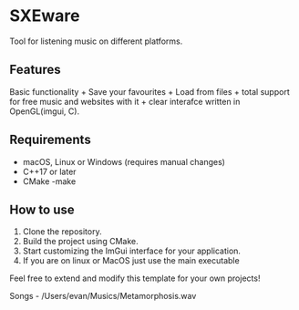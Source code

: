 # SXEware

Tool for listening music on different platforms.


## Features

 Basic functionality + Save your favourites + Load from files + total support for free music and websites with it + clear interafce written in OpenGL(imgui, C).


## Requirements
- macOS, Linux or Windows (requires manual changes)
- C++17 or later
- CMake
-make

## How to use
1. Clone the repository.
2. Build the project using CMake.
3. Start customizing the ImGui interface for your application.
4. If you are on linux or MacOS just use the main executable

Feel free to extend and modify this template for your own projects!

Songs - /Users/evan/Musics/Metamorphosis.wav
